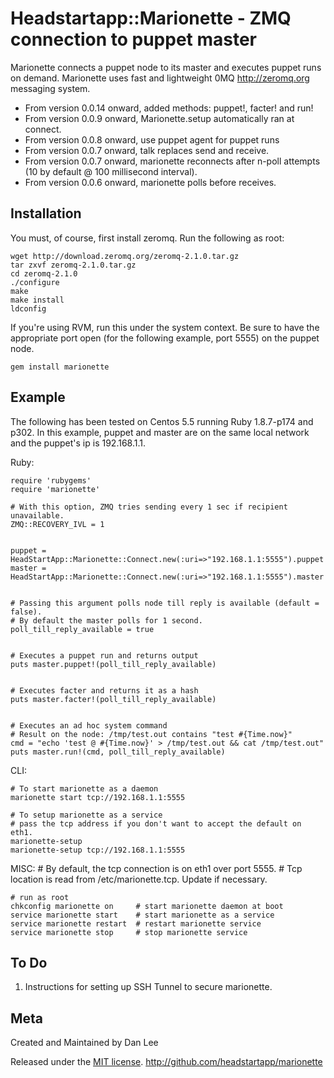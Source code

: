 Headstartapp::Marionette - ZMQ connection to puppet master
============================================================

Marionette connects a puppet node to its master and executes puppet runs on demand. 
Marionette uses fast and lightweight 0MQ <http://zeromq.org> messaging system.

* From version 0.0.14 onward, added methods: puppet!, facter! and run!
* From version 0.0.9 onward, Marionette.setup automatically ran at connect.
* From version 0.0.8 onward, use puppet agent for puppet runs
* From version 0.0.7 onward, talk replaces send and receive.
* From version 0.0.7 onward, marionette reconnects after n-poll attempts (10 by default @ 100 millisecond interval).
* From version 0.0.6 onward, marionette polls before receives.


Installation
------------

You must, of course, first install zeromq.  Run the following as root: 

    wget http://download.zeromq.org/zeromq-2.1.0.tar.gz
    tar zxvf zeromq-2.1.0.tar.gz
    cd zeromq-2.1.0
    ./configure
    make
    make install
    ldconfig


If you're using RVM, run this under the system context.
Be sure to have the appropriate port open (for the following example, port 5555) 
on the puppet node.
    
    gem install marionette



Example
-------

The following has been tested on Centos 5.5 running Ruby 1.8.7-p174 and p302.
In this example, puppet and master are on the same local network and the puppet's ip is 192.168.1.1.



Ruby:

    require 'rubygems'
    require 'marionette'
    
    # With this option, ZMQ tries sending every 1 sec if recipient unavailable.
    ZMQ::RECOVERY_IVL = 1


    puppet = HeadStartApp::Marionette::Connect.new(:uri=>"192.168.1.1:5555").puppet
    master = HeadStartApp::Marionette::Connect.new(:uri=>"192.168.1.1:5555").master


    # Passing this argument polls node till reply is available (default = false).
    # By default the master polls for 1 second.
    poll_till_reply_available = true
    

    # Executes a puppet run and returns output
    puts master.puppet!(poll_till_reply_available)
    

    # Executes facter and returns it as a hash
    puts master.facter!(poll_till_reply_available)
    

    # Executes an ad hoc system command
    # Result on the node: /tmp/test.out contains "test #{Time.now}"
    cmd = "echo 'test @ #{Time.now}' > /tmp/test.out && cat /tmp/test.out"
    puts master.run!(cmd, poll_till_reply_available)


CLI:

    # To start marionette as a daemon
    marionette start tcp://192.168.1.1:5555

    # To setup marionette as a service
    # pass the tcp address if you don't want to accept the default on eth1.
    marionette-setup
    marionette-setup tcp://192.168.1.1:5555



MISC:
    # By default, the tcp connection is on eth1 over port 5555.
    # Tcp location is read from /etc/marionette.tcp.  Update if necessary.

    # run as root
    chkconfig marionette on     # start marionette daemon at boot
    service marionette start    # start marionette as a service
    service marionette restart  # restart marionette service
    service marionette stop     # stop marionette service
    


To Do
----

1) Instructions for setting up SSH Tunnel to secure marionette.



Meta
----

Created and Maintained by Dan Lee

Released under the [MIT license](http://www.opensource.org/licenses/mit-license.php).
<http://github.com/headstartapp/marionette>

